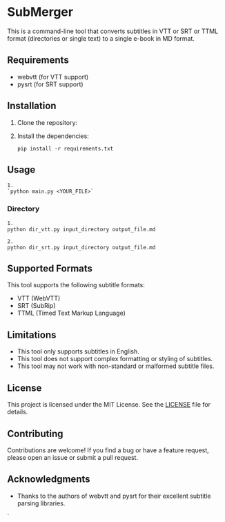 # SubMerger

This is a command-line tool that converts subtitles in VTT or SRT or TTML format (directories or single text) to a single e-book in MD format. 

## Requirements

- webvtt (for VTT support)
- pysrt (for SRT support)

## Installation

1. Clone the repository:

2. Install the dependencies:

   ```
   pip install -r requirements.txt
   ```

## Usage

```
1.
`python main.py <YOUR_FILE>`
```

### Directory

```
1.
python dir_vtt.py input_directory output_file.md

2.
python dir_srt.py input_directory output_file.md
```

## Supported Formats

This tool supports the following subtitle formats:

- VTT (WebVTT)
- SRT (SubRip)
- TTML (Timed Text Markup Language)

## Limitations

- This tool only supports subtitles in English.
- This tool does not support complex formatting or styling of subtitles.
- This tool may not work with non-standard or malformed subtitle files.

## License

This project is licensed under the MIT License. See the [LICENSE](LICENSE) file for details.

## Contributing

Contributions are welcome! If you find a bug or have a feature request, please open an issue or submit a pull request.

## Acknowledgments

- Thanks to the authors of webvtt and pysrt for their excellent subtitle parsing libraries.


`

